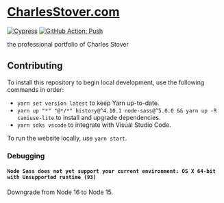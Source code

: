 # [CharlesStover.com](https://charlesstover.com/)

[![Cypress](https://img.shields.io/endpoint?label=Cypress&style=flat&url=https://dashboard.cypress.io/badge/simple/fahz48/main)](https://dashboard.cypress.io/projects/fahz48/runs)
[![GitHub Action: Push](https://github.com/CharlesStover/charlesstover.com/actions/workflows/push.yml/badge.svg)](https://github.com/CharlesStover/charlesstover.com/actions/workflows/push.yml)

the professional portfolio of Charles Stover

## Contributing

To install this repository to begin local development, use the following
commands in order:

- `yarn set version latest` to keep Yarn up-to-date.
- `yarn up "*" "@*/*" history@^4.10.1 node-sass@^5.0.0 && yarn up -R caniuse-lite`
  to install and upgrade dependencies.
- `yarn sdks vscode` to integrate with Visual Studio Code.

To run the website locally, use `yarn start`.

### Debugging

#### `Node Sass does not yet support your current environment: OS X 64-bit with Unsupported runtime (93)`

Downgrade from Node 16 to Node 15.
